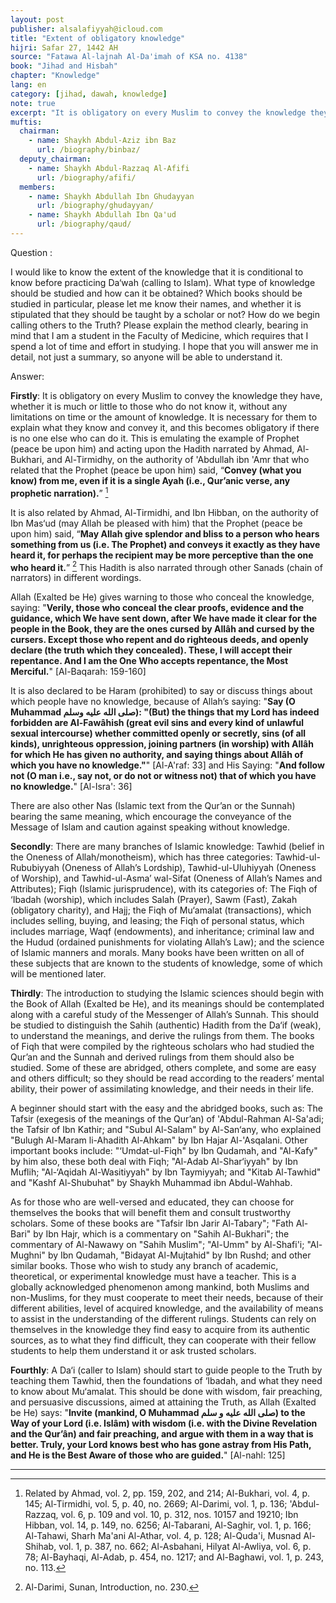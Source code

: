 ```yaml
---
layout: post
publisher: alsalafiyyah@icloud.com
title: "Extent of obligatory knowledge"
hijri: Safar 27, 1442 AH
source: "Fatawa Al-lajnah Al-Da'imah of KSA no. 4138"
book: "Jihad and Hisbah"
chapter: "Knowledge"
lang: en
category: [jihad, dawah, knowledge]
note: true
excerpt: "It is obligatory on every Muslim to convey the knowledge they have, whether it is much or little to those who do not know it, without any limitations on time or the amount of knowledge. It is necessary for them to explain what they know and convey it, and this becomes obligatory if there is no one else who can do it."
muftis:
  chairman: 
    - name: Shaykh Abdul-Aziz ibn Baz
      url: /biography/binbaz/
  deputy_chairman: 
    - name: Shaykh Abdul-Razzaq Al-Afifi
      url: /biography/afifi/
  members: 
    - name: Shaykh Abdullah Ibn Ghudayyan
      url: /biography/ghudayyan/
    - name: Shaykh Abdullah Ibn Qa'ud
      url: /biography/qaud/
---
```


Question : 

I would like to know the extent of the knowledge that it is conditional to know before practicing Da‘wah (calling to Islam). What type of knowledge should be studied and how can it be obtained? Which books should be studied in particular, please let me know their names, and whether it is stipulated that they should be taught by a scholar or not? How do we begin calling others to the Truth? Please explain the method clearly, bearing in mind that I am a student in the Faculty of Medicine, which requires that I spend a lot of time and effort in studying. I hope that you will answer me in detail, not just a summary, so anyone will be able to understand it. 

Answer: 

**Firstly**: It is obligatory on every Muslim to convey the knowledge they have, whether it is much or little to those who do not know it, without any limitations on time or the amount of knowledge. It is necessary for them to explain what they know and convey it, and this becomes obligatory if there is no one else who can do it. This is emulating the example of Prophet (peace be upon him) and acting upon the Hadith narrated by Ahmad, Al-Bukhari, and Al-Tirmidhy, on the authority of 'Abdullah ibn 'Amr that who related that the Prophet (peace be upon him) said, “**Convey (what you know) from me, even if it is a single Ayah (i.e., Qur’anic verse, any prophetic narration).**” [^1]

It is also related by  Ahmad, Al-Tirmidhi, and Ibn Hibban, on the authority of Ibn Mas‘ud (may Allah be pleased with him) that the Prophet (peace be upon him) said, “**May Allah give splendor and bliss to a person who hears something from us (i.e. The Prophet) and conveys it exactly as they have heard it, for perhaps the recipient may be more perceptive than the one who heard it.**” [^2] This Hadith is also narrated through other Sanads (chain of narrators) in different wordings. 

Allah (Exalted be He) gives warning to those who conceal the knowledge, saying: "**Verily, those who conceal the clear proofs, evidence and the guidance, which We have sent down, after We have made it clear for the people in the Book, they are the ones cursed by Allâh and cursed by the cursers. Except those who repent and do righteous deeds, and openly declare (the truth which they concealed). These, I will accept their repentance. And I am the One Who accepts repentance, the Most Merciful.**" [Al-Baqarah: 159-160]

It is also declared to be Haram (prohibited) to say or discuss things about which people have no knowledge, because of Allah’s saying: "**Say (O Muhammad صلى الله عليه وسلم): "(But) the things that my Lord has indeed forbidden are Al-Fawâhish (great evil sins and every kind of unlawful sexual intercourse) whether committed openly or secretly, sins (of all kinds), unrighteous oppression, joining partners (in worship) with Allâh for which He has given no authority, and saying things about Allâh of which you have no knowledge."**" [Al-A'raf: 33] and His Saying: "**And follow not (O man i.e., say not, or do not or witness not) that of which you have no knowledge.**" [Al-Isra': 36]

There are also other Nas (Islamic text from the Qur’an or the Sunnah) bearing the same meaning, which encourage the conveyance of the Message of Islam and caution against speaking without knowledge. 

**Secondly**: There are many branches of Islamic knowledge: Tawhid (belief in the Oneness of Allah/monotheism), which has three categories: Tawhid-ul-Rububiyyah (Oneness of Allah’s Lordship), Tawhid-ul-Uluhiyyah (Oneness of Worship), and Tawhid-ul-Asma’ wal-Sifat (Oneness of Allah’s Names and Attributes); Fiqh (Islamic jurisprudence), with its categories of: The Fiqh of ‘Ibadah (worship), which includes Salah (Prayer), Sawm (Fast), Zakah (obligatory charity), and Hajj; the Fiqh of Mu‘amalat (transactions), which includes selling, buying, and leasing; the Fiqh of personal status, which includes marriage, Waqf (endowments), and inheritance; criminal law and the Hudud (ordained punishments for violating Allah’s Law); and the science of Islamic manners and morals. Many books have been written on all of these subjects that are known to the students of knowledge, some of which will be mentioned later. 

**Thirdly**: The introduction to studying the Islamic sciences should begin with the Book of Allah (Exalted be He), and its meanings should be contemplated along with a careful study of the Messenger of Allah’s Sunnah. This should be studied to distinguish the Sahih (authentic) Hadith from the Da‘if (weak), to understand the meanings, and derive the rulings from them. The books of Fiqh that were compiled by the righteous scholars who had studied the Qur’an and the Sunnah and derived rulings from them should also be studied. Some of these are abridged, others complete, and some are easy and others difficult; so they should be read according to the readers’ mental ability, their power of assimilating knowledge, and their needs in their life. 

A beginner should start with the easy and the abridged books, such as: The Tafsir (exegesis of the meanings of the Qur’an) of 'Abdul-Rahman Al-Sa'adi; the Tafsir of Ibn Kathir; and "Subul Al-Salam" by Al-San‘any, who explained "Bulugh Al-Maram li-Ahadith Al-Ahkam" by Ibn Hajar Al-'Asqalani. Other important books include: "‘Umdat-ul-Fiqh" by Ibn Qudamah, and "Al-Kafy" by him also, these both deal with Fiqh; "Al-Adab Al-Shar‘iyyah" by Ibn Muflih; "Al-‘Aqidah Al-Wasitiyyah" by Ibn Taymiyyah; and "Kitab Al-Tawhid" and "Kashf Al-Shubuhat" by Shaykh Muhammad ibn Abdul-Wahhab. 

As for those who are well-versed and educated, they can choose for themselves the books that will benefit them and consult trustworthy scholars. Some of these books are "Tafsir Ibn Jarir Al-Tabary"; "Fath Al-Bari" by Ibn Hajr, which is a commentary on "Sahih Al-Bukhari"; the commentary of Al-Nawawy on "Sahih Muslim"; "Al-Umm" by Al-Shafi'i; "Al-Mughni" by Ibn Qudamah, "Bidayat Al-Mujtahid" by Ibn Rushd; and other similar books. Those who wish to study any branch of academic, theoretical, or experimental knowledge must have a teacher. This is a globally acknowledged phenomenon among mankind, both Muslims and non-Muslims, for they must cooperate to meet their needs, because of their different abilities, level of acquired knowledge, and the availability of means to assist in the understanding of the different rulings. Students can rely on themselves in the knowledge they find easy to acquire from its authentic sources, as to what they find difficult, they can cooperate with their fellow students to help them understand it or ask trusted scholars. 

**Fourthly**: A Da‘i (caller to Islam) should start to guide people to the Truth by teaching them Tawhid, then the foundations of ‘Ibadah, and what they need to know about Mu‘amalat. This should be done with wisdom, fair preaching, and persuasive discussions, aimed at attaining the Truth, as Allah (Exalted be He) says: "**Invite (mankind, O Muhammad صلى الله عليه و سلم) to the Way of your Lord (i.e. Islâm) with wisdom (i.e. with the Divine Revelation and the Qur’ân) and fair preaching, and argue with them in a way that is better. Truly, your Lord knows best who has gone astray from His Path, and He is the Best Aware of those who are guided.**" [Al-nahl: 125]

---

[^1]: Related by Ahmad, vol. 2, pp. 159, 202, and 214; Al-Bukhari, vol. 4, p. 145; Al-Tirmidhi, vol. 5, p. 40, no. 2669; Al-Darimi, vol. 1, p. 136; 'Abdul-Razzaq, vol. 6, p. 109 and vol. 10, p. 312, nos. 10157 and 19210; Ibn Hibban, vol. 14, p. 149, no. 6256; Al-Tabarani, Al-Saghir, vol. 1, p. 166; Al-Tahawi, Sharh Ma'ani Al-Athar, vol. 4, p. 128; Al-Quda'i, Musnad Al-Shihab, vol. 1, p. 387, no. 662; Al-Asbahani, Hilyat Al-Awliya, vol. 6, p. 78; Al-Bayhaqi, Al-Adab, p. 454, no. 1217; and Al-Baghawi, vol. 1, p. 243, no. 113.
[^2]: Al-Darimi, Sunan, Introduction, no. 230.
